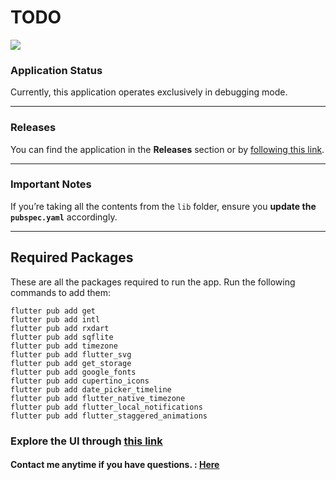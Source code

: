 # TODO
<img src="images/preview/PreviewNo2.png" />

### Application Status
Currently, this application operates exclusively in debugging mode.

---

### Releases
You can find the application in the **Releases** section or by [following this link](#).

---

###  Important Notes
If you’re taking all the contents from the `lib` folder, ensure you **update the `pubspec.yaml`** accordingly.

---

## Required Packages
These are all the packages required to run the app. Run the following commands to add them:

```
flutter pub add get
flutter pub add intl
flutter pub add rxdart
flutter pub add sqflite
flutter pub add timezone
flutter pub add flutter_svg
flutter pub add get_storage
flutter pub add google_fonts
flutter pub add cupertino_icons
flutter pub add date_picker_timeline
flutter pub add flutter_native_timezone
flutter pub add flutter_local_notifications
flutter pub add flutter_staggered_animations
```
### Explore the UI through [this link](images/preview)

#### **Contact me anytime if you have questions.** : [Here](https://linktr.ee/userahmed)
